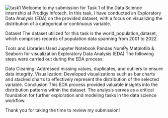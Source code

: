 ![task1](https://github.com/user-attachments/assets/866ec502-4c2c-4beb-9735-b23d2f99018a)
Welcome to my submission for Task 1 of the Data Science Internship at Prodigy Infotech. In this task, I have conducted an Exploratory Data Analysis (EDA) on the provided dataset, with a focus on visualizing the distribution of a categorical or continuous variable.

Dataset
The dataset utilized for this task is the world_population_dataset, which comprises records of population data spanning from 2001 to 2022.

Tools and Libraries Used
Jupyter Notebook
Pandas
NumPy
Matplotlib & Seaborn for visualization
Exploratory Data Analysis (EDA)
The following steps were carried out during the EDA process:

Data Cleaning: Addressed missing values, duplicates, and outliers to ensure data integrity.
Visualization: Developed visualizations such as bar charts and stacked charts to effectively represent the distribution of the selected variable.
Conclusion
This EDA process provided valuable insights into the distribution patterns within the dataset. The analysis serves as a critical foundation for further exploration and modeling tasks in the data science workflow.

Thank you for taking the time to review my submission!
